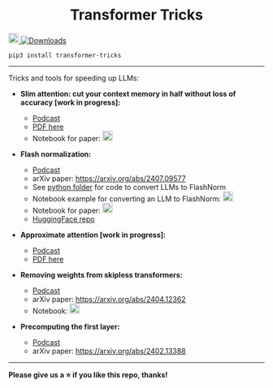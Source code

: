 <h1 align="center">
  Transformer Tricks 
  <!--- and Treats :jack_o_lantern: --->
</h1>

<a href="https://colab.research.google.com/github/OpenMachine-ai/transformer-tricks/blob/main/notebooks/flashNorm_example.ipynb"> <img src="https://colab.research.google.com/assets/colab-badge.svg" alt="Colab" height="20"> </a> [![Downloads](https://static.pepy.tech/badge/transformer-tricks)](https://pepy.tech/project/transformer-tricks)

```
pip3 install transformer-tricks
```

---

Tricks and tools for speeding up LLMs:

* **Slim attention: cut your context memory in half without loss of accuracy [work in progress]:**
  * [Podcast](https://notebooklm.google.com/notebook/ac47a53c-866b-4271-ab79-bc48d1b41722/audio)
  * [PDF here](https://docs.google.com/viewer?url=https://raw.githubusercontent.com/OpenMachine-ai/transformer-tricks/refs/heads/main/pdf/slim.pdf)
  * Notebook for paper:
<a href="https://colab.research.google.com/github/OpenMachine-ai/transformer-tricks/blob/main/notebooks/slimAttn_concept.ipynb"> <img src="https://colab.research.google.com/assets/colab-badge.svg" alt="Colab" height="20"> </a>

* **Flash normalization:**
  * [Podcast](https://notebooklm.google.com/notebook/cca31378-7f5b-4bfc-a1d7-75c7b279fcb5/audio)
  * arXiv paper: https://arxiv.org/abs/2407.09577
  * See [python folder](python) for code to convert LLMs to FlashNorm
  * Notebook example for converting an LLM to FlashNorm: <a href="https://colab.research.google.com/github/OpenMachine-ai/transformer-tricks/blob/main/notebooks/flashNorm_example.ipynb"> <img src="https://colab.research.google.com/assets/colab-badge.svg" alt="Colab" height="20"> </a>
  * Notebook for paper:
<a href="https://colab.research.google.com/github/OpenMachine-ai/transformer-tricks/blob/main/notebooks/flash_normalization.ipynb"> <img src="https://colab.research.google.com/assets/colab-badge.svg" alt="Colab" height="20"> </a>
  * [HuggingFace repo](https://huggingface.co/open-machine/FlashNorm)

* **Approximate attention [work in progress]:**
  * [Podcast](https://notebooklm.google.com/notebook/5fb65371-6048-4e63-8a37-6e4f16d7f708/audio)
  * [PDF here](pdf/approximate.pdf)

* **Removing weights from skipless transformers:**
  * [Podcast](https://notebooklm.google.com/notebook/0875eef7-094e-4c30-bc13-90a1a074c949/audio)
  * arXiv paper: https://arxiv.org/abs/2404.12362
  * Notebook:
<a href="https://colab.research.google.com/github/OpenMachine-ai/transformer-tricks/blob/main/notebooks/removing_weights.ipynb"> <img src="https://colab.research.google.com/assets/colab-badge.svg" alt="Colab" height="20"> </a>

* **Precomputing the first layer:**
  * [Podcast](https://notebooklm.google.com/notebook/7794278e-de6a-40fc-ab1c-3240a40e55d5/audio)
  * arXiv paper: https://arxiv.org/abs/2402.13388

---

**Please give us a ⭐ if you like this repo, thanks!**

